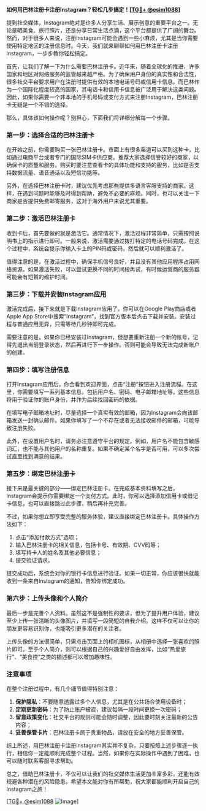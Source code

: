 **如何用巴林注册卡注册Instagram？轻松几步搞定！[[TG💪+ @esim1088](https://t.me/s/esim1088)]**

提到社交媒体，Instagram绝对是许多人分享生活、展示创意的重要平台之一。无论是晒美食、旅行照片，还是分享日常生活点滴，这个平台都提供了广阔的舞台。然而，对于很多人来说，注册Instagram可能会遇到一些小麻烦，尤其是当你需要使用特定地区的注册信息时。今天，我们就来聊聊如何用巴林注册卡注册Instagram，一步步教你轻松搞定。

首先，让我们了解一下为什么需要巴林注册卡。近年来，随着全球化的推进，许多国家和地区对网络服务的监管越来越严格。为了确保用户身份的真实性和合法性，很多社交平台要求用户在注册时提供有效的本地电话号码或信用卡信息。而巴林作为一个国际化程度较高的国家，其电话卡和信用卡信息被广泛用于解决这类问题。因此，如果你需要一个非本地的手机号码或支付方式来注册Instagram，巴林注册卡无疑是一个不错的选择。

那么，具体该如何操作呢？别担心，下面我们将详细分解每一个步骤。

### 第一步：选择合适的巴林注册卡

在开始之前，你需要购买一张巴林注册卡。市面上有很多渠道可以买到这种卡，比如通过电商平台或者专门的国际SIM卡供应商。推荐大家选择信誉较好的商家，以确保卡的质量和服务。购买时要注意查看卡的具体功能和支持的服务，比如是否支持数据流量、语音通话以及短信功能等。

另外，在选择巴林注册卡时，建议优先考虑那些提供多语言客服支持的商家。这样，在遇到问题时能够及时得到帮助，避免不必要的麻烦。同时，也可以关注一下商家是否提供免费邮寄服务，这对于海外用户来说尤其重要。

### 第二步：激活巴林注册卡

收到卡后，首先要做的就是激活它。通常情况下，激活过程非常简单，只需按照说明书上的指示进行即可。一般来说，激活需要通过拨打特定的电话号码完成。在这个过程中，系统会提示你输入卡上的PIN码或密码，然后就可以顺利激活了。

值得注意的是，在激活过程中，确保手机信号良好，并且没有其他应用程序占用网络资源。如果激活失败，可以尝试更换不同的时间段再试，有时候运营商的服务器可能会有短暂的维护时间。

### 第三步：下载并安装Instagram应用

激活完成后，接下来就是下载Instagram应用了。你可以在Google Play商店或者Apple App Store中搜索“Instagram”，找到官方版本后点击下载并安装。安装过程与普通应用无异，只需等待几秒钟即可完成。

需要注意的是，如果你已经安装过Instagram，但想要重新注册一个新的账号，记得先退出当前登录状态，然后再进行下一步操作。否则可能会导致无法完成新账户的创建。

### 第四步：填写注册信息

打开Instagram应用后，你会看到欢迎界面，点击“注册”按钮进入注册流程。在这里，你需要填写一系列基本信息，包括用户名、密码、电子邮箱地址等。这些信息将用于验证你的账户身份，并作为后续找回密码的依据。

在填写电子邮箱地址时，尽量选择一个真实有效的邮箱，因为Instagram会向该邮箱发送一封确认邮件。如果你填写了一个不存在或者无法接收邮件的邮箱，可能导致注册失败。

此外，在设置用户名时，请务必注意遵守平台的规定。例如，用户名不能包含敏感词汇，也不能与其他用户的名称重复。如果不确定某个名字是否可用，可以多次尝试直至找到满意的结果。

### 第五步：绑定巴林注册卡

接下来是最关键的部分——绑定巴林注册卡。在完成基本资料填写之后，Instagram会提示你需要绑定一个支付方式。此时，你可以选择添加信用卡或借记卡信息，也可以直接跳过此步骤，稍后再补充完善。

不过，如果你想立即享受完整的服务体验，建议直接绑定巴林注册卡。具体操作方法如下：

1. 点击“添加付款方式”选项；
2. 输入巴林注册卡的相关信息，包括卡号、有效期、CVV码等；
3. 填写持卡人的姓名及其他必要信息；
4. 提交验证请求。

提交成功后，系统会对你的银行卡信息进行验证。如果一切正常，你应该很快就能收到一条来自Instagram的通知，告知你绑定成功。

### 第六步：上传头像和个人简介

最后一步是完善个人资料。虽然这不是强制性的要求，但为了提升用户体验，建议至少上传一张清晰的头像图片，并填写一段简短的自我介绍。这样不仅可以让你的朋友更容易识别你，也能吸引更多潜在的关注者。

上传头像的方法很简单，只需点击页面上的相机图标，从相册中选择一张喜欢的照片即可。至于个人简介，则可以根据自己的兴趣爱好自由发挥，比如“热爱旅行”、“美食控”之类的描述都可以增加趣味性。

### 注意事项

在整个注册过程中，有几个细节值得特别注意：

1. **保护隐私**：不要随意透露过多个人信息，尤其是在公共场合使用设备时；
2. **定期更新密码**：为了防止账户被盗，建议每隔一段时间更换一次密码；
3. **留意政策变化**：社交平台的规则可能会随时调整，因此要时刻关注最新的公告内容；
4. **妥善保管卡片**：巴林注册卡属于贵重物品，请放在安全的地方妥善保管。

综上所述，用巴林注册卡注册Instagram其实并不复杂，只要按照上述步骤逐一执行，相信你一定能顺利完成整个过程。当然，如果你在实际操作中遇到了困难，也可以随时联系客服寻求帮助。

总之，借助巴林注册卡，不仅可以让我们的社交媒体生活更加丰富多彩，还能有效规避各种潜在的风险隐患。希望本文能对你有所帮助，祝大家都能顺利开启自己的Instagram之旅！

[[TG💪+ @esim1088](https://t.me/s/esim1088) ![Image](https://i.postimg.cc/4NQfJmqS/Snipaste-2025-05-13-00-14-12.png)]